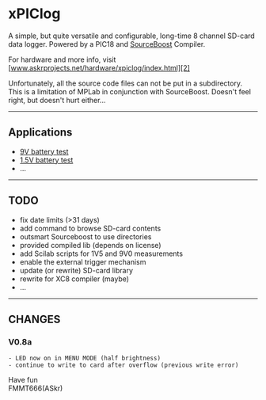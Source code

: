 
xPIClog
=======

A simple, but quite versatile and configurable, long-time 8 channel SD-card data logger.
Powered by a PIC18 and [SourceBoost][1] Compiler.

For hardware and more info, visit [www.askrprojects.net/hardware/xpiclog/index.html][2]

Unfortunately, all the source code files can not be put in a subdirectory.
This is a limitation of MPLab in conjunction with SourceBoost.
Doesn't feel right, but doesn't hurt either...

---

## Applications

  - [9V battery test][3]
  - [1.5V battery test][4]
  - ...

---

## TODO

  - fix date limits (>31 days)
  - add command to browse SD-card contents
  - outsmart Sourceboost to use directories
  - provided compiled lib (depends on license)
  - add Scilab scripts for 1V5 and 9V0 measurements
  - enable the external trigger mechanism
  - update (or rewrite) SD-card library
  - rewrite for XC8 compiler (maybe)
  - ...


---

## CHANGES

          
### V0.8a
    - LED now on in MENU MODE (half brightness)
    - continue to write to card after overflow (previous write error) 


Have fun  
FMMT666(ASkr)  


[1]: http://www.sourceboost.com
[2]: http://www.askrprojects.net/hardware/xpiclog/index.html
[3]: http://www.askrprojects.net/other/battest/index.html
[4]: http://www.askrprojects.net/other/battest2/index.html
